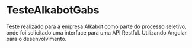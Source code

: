 # TesteAlkabotGabs
Teste realizado para a empresa Alkabot como parte do processo seletivo, onde foi solicitado uma interface para uma API Restful. Utilizando Angular para o desenvolvimento.
